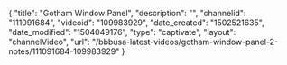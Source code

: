 {
    "title": "Gotham Window Panel",
    "description": "",
    "channelid": "111091684",
    "videoid": "109983929",
    "date_created": "1502521635",
    "date_modified": "1504049176",
    "type": "captivate",
    "layout": "channelVideo",
    "url": "\/bbbusa-latest-videos\/gotham-window-panel-2-notes\/111091684-109983929"
}